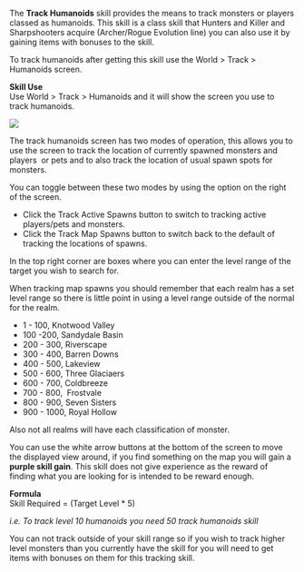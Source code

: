The **Track Humanoids** skill provides the means to track monsters or players classed as humanoids. This skill is a class skill that Hunters and Killer and Sharpshooters acquire (Archer/Rogue Evolution line) you can also use it by gaining items with bonuses to the skill.

To track humanoids after getting this skill use the World > Track > Humanoids screen.

**Skill Use**  
Use World > Track > Humanoids and it will show the screen you use to track humanoids.

[![](https://lohcdn.com/images/t_trackhumanoids.jpg)](https://lohcdn.com/images/trackhumanoids.jpg)

The track humanoids screen has two modes of operation, this allows you to use the screen to track the location of currently spawned monsters and players  or pets and to also track the location of usual spawn spots for monsters.

You can toggle between these two modes by using the option on the right of the screen.

*   Click the Track Active Spawns button to switch to tracking active players/pets and monsters.
*   Click the Track Map Spawns button to switch back to the default of tracking the locations of spawns.

In the top right corner are boxes where you can enter the level range of the target you wish to search for.

When tracking map spawns you should remember that each realm has a set level range so there is little point in using a level range outside of the normal for the realm.

*   1 - 100, Knotwood Valley
*   100 -200, Sandydale Basin
*   200 - 300, Riverscape
*   300 - 400, Barren Downs
*   400 - 500, Lakeview
*   500 - 600, Three Glaciaers
*   600 - 700, Coldbreeze
*   700 - 800,  Frostvale
*   800 - 900, Seven Sisters
*   900 - 1000, Royal Hollow

Also not all realms will have each classification of monster.

You can use the white arrow buttons at the bottom of the screen to move the displayed view around, if you find something on the map you will gain a **purple skill gain**. This skill does not give experience as the reward of finding what you are looking for is intended to be reward enough.

**Formula**  
Skill Required = (Target Level \* 5)

_i.e. To track level 10 humanoids you need 50 track humanoids skill_

You can not track outside of your skill range so if you wish to track higher level monsters than you currently have the skill for you will need to get items with bonuses on them for this tracking skill.